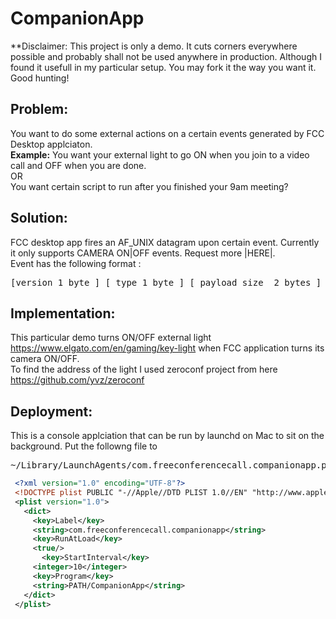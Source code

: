 # CompanionApp
**Disclaimer: This project is only a demo. It cuts corners everywhere possible and probably shall not be used anywhere in production. Although I found it usefull in my particular setup. You may fork it the way you want it. Good hunting!

## Problem:
You want to do some external actions on a certain events generated by FCC Desktop applciaton.<br> 
**Example:**
You want your external light to go ON when you join to a video call and OFF when you are done. 
<br>OR<br>
You want certain script to run after you finished your 9am meeting? 

## Solution:
FCC desktop app fires an AF_UNIX datagram  upon certain event. Currently it only supports CAMERA ON|OFF events. Request more |HERE|.<br>
Event has the following format :
<pre>
[version 1 byte ] [ type 1 byte ] [ payload size  2 bytes ] [ payload ... ] 
</pre>

## Implementation:
This particular demo turns ON/OFF external light https://www.elgato.com/en/gaming/key-light when FCC application turns its camera ON/OFF.  
To find the address of the light I used zeroconf project from here https://github.com/yvz/zeroconf

## Deployment:
This is a console applciation that can be run by launchd on Mac to sit on the background. 
Put the followng file to 
<pre>~/Library/LaunchAgents/com.freeconferencecall.companionapp.plist</pre>

```xml
 <?xml version="1.0" encoding="UTF-8"?>
 <!DOCTYPE plist PUBLIC "-//Apple//DTD PLIST 1.0//EN" "http://www.apple.com/DTDs/PropertyList-1.0.dtd">
 <plist version="1.0">
   <dict>
     <key>Label</key>
     <string>com.freeconferencecall.companionapp</string>
     <key>RunAtLoad</key>
     <true/>
       <key>StartInterval</key>
     <integer>10</integer>
     <key>Program</key>
     <string>PATH/CompanionApp</string>
   </dict>
 </plist>
```
 
 
   


